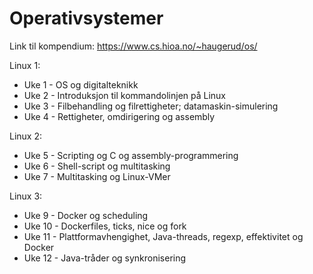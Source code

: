 # Operativsystemer

Link til kompendium: https://www.cs.hioa.no/~haugerud/os/

Linux 1:

- Uke 1 - OS og digitalteknikk
- Uke 2 - Introduksjon til kommandolinjen på Linux
- Uke 3 - Filbehandling og filrettigheter; datamaskin-simulering
- Uke 4 - Rettigheter, omdirigering og assembly

Linux 2:

- Uke 5 - Scripting og C og assembly-programmering
- Uke 6 - Shell-script og multitasking
- Uke 7 - Multitasking og Linux-VMer

Linux 3:

- Uke 9 - Docker og scheduling
- Uke 10 - Dockerfiles, ticks, nice og fork
- Uke 11 - Plattformavhengighet, Java-threads, regexp, effektivitet og Docker
- Uke 12 - Java-tråder og synkronisering
